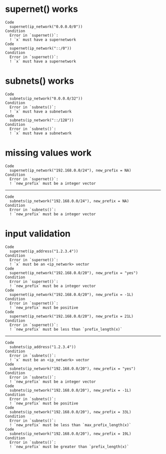 # supernet() works

    Code
      supernet(ip_network("0.0.0.0/0"))
    Condition
      Error in `supernet()`:
      ! `x` must have a supernetwork
    Code
      supernet(ip_network("::/0"))
    Condition
      Error in `supernet()`:
      ! `x` must have a supernetwork

# subnets() works

    Code
      subnets(ip_network("0.0.0.0/32"))
    Condition
      Error in `subnets()`:
      ! `x` must have a subnetwork
    Code
      subnets(ip_network("::/128"))
    Condition
      Error in `subnets()`:
      ! `x` must have a subnetwork

# missing values work

    Code
      supernet(ip_network("192.168.0.0/24"), new_prefix = NA)
    Condition
      Error in `supernet()`:
      ! `new_prefix` must be a integer vector

---

    Code
      subnets(ip_network("192.168.0.0/24"), new_prefix = NA)
    Condition
      Error in `subnets()`:
      ! `new_prefix` must be a integer vector

# input validation

    Code
      supernet(ip_address("1.2.3.4"))
    Condition
      Error in `supernet()`:
      ! `x` must be an <ip_network> vector
    Code
      supernet(ip_network("192.168.0.0/20"), new_prefix = "yes")
    Condition
      Error in `supernet()`:
      ! `new_prefix` must be a integer vector
    Code
      supernet(ip_network("192.168.0.0/20"), new_prefix = -1L)
    Condition
      Error in `supernet()`:
      ! `new_prefix` must be positive
    Code
      supernet(ip_network("192.168.0.0/20"), new_prefix = 21L)
    Condition
      Error in `supernet()`:
      ! `new_prefix` must be less than `prefix_length(x)`

---

    Code
      subnets(ip_address("1.2.3.4"))
    Condition
      Error in `subnets()`:
      ! `x` must be an <ip_network> vector
    Code
      subnets(ip_network("192.168.0.0/20"), new_prefix = "yes")
    Condition
      Error in `subnets()`:
      ! `new_prefix` must be a integer vector
    Code
      subnets(ip_network("192.168.0.0/20"), new_prefix = -1L)
    Condition
      Error in `subnets()`:
      ! `new_prefix` must be positive
    Code
      subnets(ip_network("192.168.0.0/20"), new_prefix = 33L)
    Condition
      Error in `subnets()`:
      ! `new_prefix` must be less than `max_prefix_length(x)`
    Code
      subnets(ip_network("192.168.0.0/20"), new_prefix = 19L)
    Condition
      Error in `subnets()`:
      ! `new_prefix` must be greater than `prefix_length(x)`

